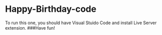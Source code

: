 # Happy-Birthday-code
To run this one, you should have Visual Stuido Code and install Live Server extension.
###Have fun!

